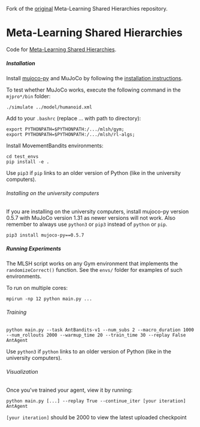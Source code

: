 Fork of the [original](https://github.com/openai/mlsh) Meta-Learning Shared Hierarchies repository.

# Meta-Learning Shared Hierarchies

Code for [Meta-Learning Shared Hierarchies](https://s3-us-west-2.amazonaws.com/openai-assets/MLSH/mlsh_paper.pdf).

##### Installation

Install [mujoco-py](https://github.com/openai/mujoco-py/) and MuJoCo by following the [installation instructions](https://github.com/openai/mujoco-py/#install-mujoco).

To test whether MuJoCo works, execute the following command in the `mjpro*/bin` folder:
```
./simulate ../model/humanoid.xml
```

Add to your `.bashrc` (replace ... with path to directory):
```
export PYTHONPATH=$PYTHONPATH:/.../mlsh/gym;
export PYTHONPATH=$PYTHONPATH:/.../mlsh/rl-algs;
```

Install MovementBandits environments:
```
cd test_envs
pip install -e .
```
Use `pip3` if `pip` links to an older version of Python (like in the university computers).

###### Installing on the university computers

If you are installing on the university computers, install mujoco-py version 0.5.7 with MuJoCo version 1.31 as newer versions will not work.
Also remember to always use `python3` or `pip3` instead of `python` or `pip`.
```
pip3 install mujoco-py==0.5.7
```

##### Running Experiments

The MLSH script works on any Gym environment that implements the `randomizeCorrect()` function. See the `envs/` folder for examples of such environments.

To run on multiple cores:
```
mpirun -np 12 python main.py ...
```

###### Training

```
python main.py --task AntBandits-v1 --num_subs 2 --macro_duration 1000 --num_rollouts 2000 --warmup_time 20 --train_time 30 --replay False AntAgent

```
Use `python3` if `python` links to an older version of Python (like in the university computers).

###### Visualization

Once you've trained your agent, view it by running:
```
python main.py [...] --replay True --continue_iter [your iteration] AntAgent
```
`[your iteration]` should be 2000 to view the latest uploaded checkpoint
